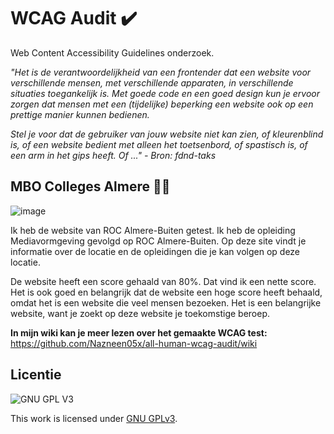 

# WCAG Audit ✔️

Web Content Accessibility Guidelines onderzoek. 

<em>"Het is de verantwoordelijkheid van een frontender dat een website voor verschillende mensen, met verschillende apparaten, in verschillende situaties toegankelijk is. Met goede code en een goed design kun je ervoor zorgen dat mensen met een (tijdelijke) beperking een website ook op een prettige manier kunnen bedienen.

Stel je voor dat de gebruiker van jouw website niet kan zien, of kleurenblind is, of een website bedient met alleen het toetsenbord, of spastisch is, of een arm in het gips heeft. Of ..." - Bron: fdnd-taks</em>

## MBO Colleges Almere  ✍🏽

![image](https://user-images.githubusercontent.com/112861261/199424206-0f217308-cfb8-412c-9e98-bace347ff67d.png)


Ik heb de website van ROC Almere-Buiten getest. Ik heb de opleiding Mediavormgeving gevolgd op ROC Almere-Buiten. Op deze site vindt je informatie over de locatie en de opleidingen die je kan volgen op deze locatie.

De website heeft een score gehaald van 80%. Dat vind ik een nette score. Het is ook goed en belangrijk dat de website een hoge score heeft behaald, omdat het is een website die veel mensen bezoeken. Het is een belangrijke website, want je zoekt op deze website je toekomstige beroep.

<strong>In mijn wiki kan je meer lezen over het gemaakte WCAG test:</strong> https://github.com/Nazneen05x/all-human-wcag-audit/wiki


## Licentie

![GNU GPL V3](https://www.gnu.org/graphics/gplv3-127x51.png)

This work is licensed under [GNU GPLv3](./LICENSE).
